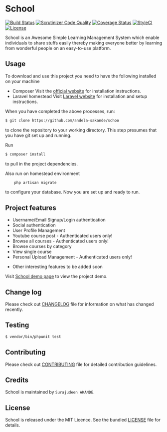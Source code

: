 # School

[![Build Status](https://travis-ci.org/andela-sakande/schoo.svg)](https://travis-ci.org/andela-sakande/schoo)
[![Scrutinizer Code Quality](https://scrutinizer-ci.com/g/andela-sakande/schoo/badges/quality-score.png?b=master)](https://scrutinizer-ci.com/g/andela-sakande/schoo/?branch=master)
[![Coverage Status](https://coveralls.io/repos/andela-sakande/schoo/badge.svg?branch=master&service=github)](https://coveralls.io/github/andela-sakande/schoo?branch=master)
[![StyleCI](https://styleci.io/repos/47362848/shield)](https://styleci.io/repos/47362848)
[![License](http://img.shields.io/:license-mit-blue.svg)](https://github.com/andela-sakande/PotatoORM/blob/master/LICENSE)

School is an Awesome Simple Learning Management System which enable individuals to share stuffs easily
thereby making everyone better by learning from wonderful people on an easy-to-use platform.

## Usage

To download and use this project you need to have the following installed on your machine

- Composer
  Visit the [official website](https://getcomposer.org/doc/00-intro.md) for installation instructions.
- Laravel homestead
  Visit [Laravel website](http://laravel.com/docs/5.1/homestead) for installation and setup instructions.

When you have completed the above processes, run:

```bash
$ git clone https://github.com/andela-sakande/schoo
`````
to clone the repository to your working directory. This step presumes that you have git set up and running.

Run

```bash
$ composer install
```
to pull in the project dependencies.

Also run on homestead environment
```bash
    php artisan migrate
```
to configure your database.
Now you are set up and ready to run.

## Project features
- Username/Email Signup/Login authentication
- Social authentication
- User Profile Management
- Youtube course post - Authenticated users only!
- Browse all  courses - Authenticated users only!
- Browse  courses by category
- View single course
- Personal Upload Management - Authenticated users only!

* Other interesting features to be added soon

Visit [School demo page](https://schoo.herokuapp.com/) to view the project demo.

## Change log

Please check out [CHANGELOG](CHANGELOG.md) file for information on what has changed recently.

## Testing

``` bash
$ vendor/bin/phpunit test
```

## Contributing

Please check out [CONTRIBUTING](CONTRIBUTING.md) file for detailed contribution guidelines.

## Credits

School is maintained by `Surajudeen AKANDE`.

## License

School is released under the MIT Licence. See the bundled [LICENSE](LICENSE.md) file for details.